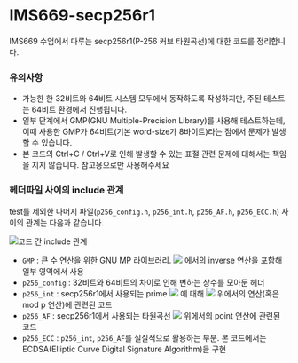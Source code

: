 # IMS669-secp256r1
IMS669 수업에서 다루는 secp256r1(P-256 커브 타원곡선)에 대한 코드를 정리합니다.

### 유의사항
* 가능한 한 32비트와 64비트 시스템 모두에서 동작하도록 작성하지만, 주된 테스트는 64비트 환경에서 진행됩니다.
* 일부 단계에서 GMP(GNU Multiple-Precision Library)를 사용해 테스트하는데, 이때 사용한 GMP가 64비트(기본 word-size가 8바이트)라는 점에서 문제가 발생할 수 있습니다.
* 본 코드의 Ctrl+C / Ctrl+V로 인해 발생할 수 있는 표절 관련 문제에 대해서는 책임을 지지 않습니다. 참고용으로만 사용해주세요



### 헤더파일 사이의 include 관계

test를 제외한 나머지 파일(`p256_config.h`, `p256_int.h`, `p256_AF.h`, `p256_ECC.h`) 사이의 관계는 다음과 같습니다.

![코드 간 include 관계](https://github.com/nyan101/IMS669-secp256r1/blob/master/include.png)

* `GMP` : 큰 수 연산을 위한 GNU MP 라이브러리. <img src="https://latex.codecogs.com/gif.latex?\mathbb{F}_p"/> 에서의 inverse 연산을 포함해 일부 영역에서 사용
* `p256_config` : 32비트와 64비트의 차이로 인해 변하는 상수를 모아둔 헤더
* `p256_int` : secp256r1에서 사용되는 prime <img src="https://latex.codecogs.com/gif.latex?p=2^{256}-2^{224}+2^{192}+2^{96}-1"/> 에 대해 <img src="https://latex.codecogs.com/gif.latex?\mathbb{F}_p"/> 위에서의 연산(혹은 mod p 연산)에 관련된 코드
* `p256_AF` : secp256r1에서 사용되는 타원곡선 <img src="https://latex.codecogs.com/gif.latex?y^2=x^3+ax+b"/>  위에서의 point 연산에 관련된 코드
* `p256_ECC` : `p256_int`, `p256_AF`를 실질적으로 활용하는 부분. 본 코드에서는 ECDSA(Elliptic Curve Digital Signature Algorithm)을 구현